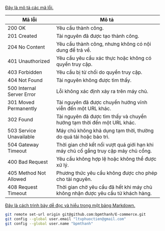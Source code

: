<ins>Đây là mô tả các mã lỗi.</ins>

| Mã lỗi | Mô tả                                                                |
|--------|----------------------------------------------------------------------|
| 200 OK | Yêu cầu thành công.                                                  |
| 201 Created | Tài nguyên đã được tạo thành công.                                 |
| 204 No Content | Yêu cầu thành công, nhưng không có nội dung để trả về.           |
| 401 Unauthorized | Yêu cầu yêu cầu xác thực hoặc không có quyền truy cập.          |
| 403 Forbidden | Yêu cầu bị từ chối do quyền truy cập.                             |
| 404 Not Found | Tài nguyên không được tìm thấy.                                    |
| 500 Internal Server Error | Lỗi không xác định xảy ra trên máy chủ.                      |
| 301 Moved Permanently | Tài nguyên đã được chuyển hướng vĩnh viễn đến một URL khác.   |
| 302 Found | Tài nguyên đã được tìm thấy và chuyển hướng tạm thời đến một URL khác. |
| 503 Service Unavailable | Máy chủ không khả dụng tạm thời, thường do quá tải hoặc bảo trì. |
| 504 Gateway Timeout | Thời gian chờ kết nối vượt quá giới hạn khi máy chủ cố gắng truy cập máy chủ cổng. |
| 400 Bad Request | Yêu cầu không hợp lệ hoặc không thể được xử lý.                 |
| 405 Method Not Allowed | Phương thức yêu cầu không được cho phép cho tài nguyên.         |
| 408 Request Timeout | Thời gian chờ yêu cầu đã hết khi máy chủ không nhận được yêu cầu từ khách hàng. |


<ins>Đây là cách trình bày dễ đọc và hiểu trong một bảng Markdown.</ins>
```bash
git remote set-url origin git@github.com:bpmthanh/E-commerce.git
git config --global user.email "ltvphuoctien@gmail.com"
git config --global user.name "bpmthanh"

